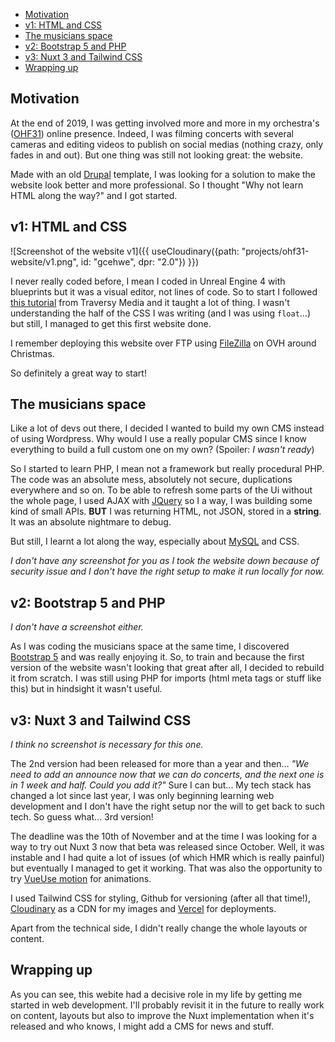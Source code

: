 - [Motivation](#motivation)
- [v1: HTML and CSS](#v1-html-and-css)
- [The musicians space](#the-musicians-space)
- [v2: Bootstrap 5 and PHP](#v2-bootstrap-5-and-php)
- [v3: Nuxt 3 and Tailwind CSS](#v3-nuxt-3-and-tailwind-css)
- [Wrapping up](#wrapping-up)

## Motivation

At the end of 2019, I was getting involved more and more in my orchestra's ([OHF31](/projects/ohf31-website)) online presence. Indeed, I was filming concerts with several cameras and editing videos to publish on social medias (nothing crazy, only fades in and out). But one thing was still not looking great: the website.

Made with an old [Drupal](https://www.drupal.org/) template, I was looking for a solution to make the website look better and more professional. So I thought "Why not learn HTML along the way?" and I got started.

## v1: HTML and CSS

![Screenshot of the website v1]({{ useCloudinary({path: "projects/ohf31-website/v1.png", id: "gcehwe", dpr: "2.0"}) }})

I never really coded before, I mean I coded in Unreal Engine 4 with blueprints but it was a visual editor, not lines of code. So to start I followed [this tutorial](https://www.youtube.com/watch?v=UB1O30fR-EE) from Traversy Media and it taught a lot of thing. I wasn't understanding the half of the CSS I was writing (and I was using `float`...) but still, I managed to get this first website done.

I remember deploying this website over FTP using [FileZilla](https://filezilla-project.org/) on OVH around Christmas.

So definitely a great way to start!

## The musicians space

Like a lot of devs out there, I decided I wanted to build my own CMS instead of using Wordpress. Why would I use a really popular CMS since I know everything to build a full custom one on my own? (Spoiler: _I wasn't ready_)

So I started to learn PHP, I mean not a framework but really procedural PHP. The code was an absolute mess, absolutely not secure, duplications everywhere and so on. To be able to refresh some parts of the Ui without the whole page, I used AJAX with [JQuery](https://jquery.com/) so I a way, I was building some kind of small APIs. **BUT** I was returning HTML, not JSON, stored in a **string**. It was an absolute nightmare to debug.

But still, I learnt a lot along the way, especially about [MySQL](https://www.mysql.com/) and CSS.

_I don't have any screenshot for you as I took the website down because of security issue and I don't have the right setup to make it run locally for now._

## v2: Bootstrap 5 and PHP

_I don't have a screenshot either._

As I was coding the musicians space at the same time, I discovered [Bootstrap 5](https://getbootstrap.com/) and was really enjoying it. So, to train and because the first version of the website wasn't looking that great after all, I decided to rebuild it from scratch. I was still using PHP for imports (html meta tags or stuff like this) but in hindsight it wasn't useful.

## v3: Nuxt 3 and Tailwind CSS

_I think no screenshot is necessary for this one._

The 2nd version had been released for more than a year and then... _"We need to add an announce now that we can do concerts, and the next one is in 1 week and half. Could you add it?"_ Sure I can but... My tech stack has changed a lot since last year, I was only beginning learning web development and I don't have the right setup nor the will to get back to such tech. So guess what... 3rd version!

The deadline was the 10th of November and at the time I was looking for a way to try out Nuxt 3 now that beta was released since October. Well, it was instable and I had quite a lot of issues (of which HMR which is really painful) but eventually I managed to get it working. That was also the opportunity to try [VueUse motion](https://motion.vueuse.org/) for animations.

I used Tailwind CSS for styling, Github for versioning (after all that time!), [Cloudinary](https://cloudinary.com/) as a CDN for my images and [Vercel](https://vercel.com) for deployments.

Apart from the technical side, I didn't really change the whole layouts or content.

## Wrapping up

As you can see, this webite had a decisive role in my life by getting me started in web development. I'll probably revisit it in the future to really work on content, layouts but also to improve the Nuxt implementation when it's released and who knows, I might add a CMS for news and stuff.
